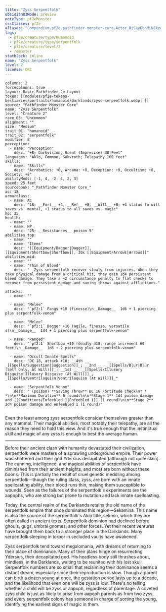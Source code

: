 ```yaml
---
title: "Zyss Serpentfolk"
obsidianUIMode: preview
noteType: pf2eMonster
cssClasses: pf2e
aliases: "Compendium.pf2e.pathfinder-monster-core.Actor.0jSkyGbnMiN6kzwH" 
tags:
  - pf2e/creature/type/humanoid
  - pf2e/creature/type/serpentfolk
  - pf2e/creature/level/2
  - remaster
statblock: inline
name: "Zyss Serpentfolk"
level: 2
license: ORC
---
```


```statblock
columns: 2
forcecolumns: true
layout: Basic Pathfinder 2e Layout
token: [[modules/pf2e-tokens-bestiaries/portraits/humanoid/darklands/zyss-serpentfolk.webp| ]]
source: "Pathfinder Monster Core"
name: "Zyss Serpentfolk"
level: "Creature 2"
rare_03: "Uncommon"
alignment: ""
size: "Medium"
trait_01: "humanoid"
trait_02: "serpentfolk"
modifier: 8
perception:
  - name: "Perception"
    desc: "+8; Darkvision, Scent (Imprecise) 30 Feet"
languages: "Aklo, Common, Sakvroth; Telepathy 100 feet"
skills:
  - name: "Skills"
    desc: "Acrobatics: +8, Arcana: +8, Deception: +9, Occultism: +8, Society: +8"
abilityMods: [-1, 4, -2, 4, 2, 3]
speed: 25 feet
sourcebook: "_Pathfinder Monster Core_"
ac: 18
armorclass:
  - name: AC
    desc: "18; __Fort__ +4, __Ref__ +8, __Will__ +8; +4 status to will saves vs. mental, +1 status to all saves vs. magic"
hp: 25
health:
  - name: ""
  - name: HP
    desc: "25; __Resistances__ poison 5"
abilities_top:
  - name: ""
  - name: "Items"
    desc: "[[Equipment/Dagger|Dagger]], [[Equipment/Shortbow|Shortbow]], 30x [[Equipment/Arrows|Arrows]]"
abilities_mid:
  - name: ""
  - name: "Thin of Blood"
    desc: "  Zyss serpentfolk recover slowly from injuries. When they take physical damage from a critical hit, they gain 1d4 persistent bleed damage. They take a –2 circumstance penalty to flat checks to recover from persistent damage and saving throws against afflictions."

attacks:
  - name: ""

  - name: "Melee"
    desc: "`pf2:1` Fangs +10 (finesse)\n__Damage__  1d6 + 1 piercing plus serpentfolk-venom"

  - name: "Melee"
    desc: "`pf2:1` Dagger +10 (agile, finesse, versatile s)\n__Damage__  1d4 + 1 piercing plus serpentfolk-venom"

  - name: "Ranged"
    desc: "`pf2:1` Shortbow +10 (deadly d10, range increment 60 feet)\n__Damage__  1d6 + 2 piercing plus serpentfolk-venom"

  - name: "Occult Innate Spells"
    desc: "DC 18, attack +10; __4th __  _[[Spells/Suggestion|Suggestion]]_; __2nd __  _[[Spells/Blur|Blur (Self Only, At Will)]]_; __1st __  _[[Spells/Illusory Disguise|Illusory Disguise (At Will)]]_, _[[Spells/Ventriloquism|Ventriloquism (At Will)]]_"

  - name: "Serpentfolk Venom"
    desc: " (poison) **Saving Throw** DC 16 Fortitude check\n* * *\n\n**Maximum Duration** 6 rounds\n\n**Stage 1** 1d4 poison damage and [[Conditions/Enfeebled 1|Enfeebled 1]] (1 round)\n\n**Stage 2** 2d4 poison damage and enfeebled 1 (1 round)"
 
```



Even the least among zyss serpentfolk consider themselves greater than any mammal. Their magical abilities, most notably their telepathy, are all the reason they need to hold this view. And it's true enough that the instinctual skill and magic of any zyss is enough to best the average human.

* * *

Before their ancient clash with humanity devastated their civilization, serpentfolk were masters of a sprawling underground empire. Their power was shattered and their god Ydersius decapitated (although not quite slain). The cunning, intelligence, and magical abilities of serpentfolk have diminished from their ancient heights, and most are born without these boons. This is partially the result of cruel genetic meddling among serpentfolk—though the ruling class, zyss, are born with an innate spellcasting ability, their blood runs thin, making them susceptible to wounds. Seen as the failures of the serpentfolk's experiments are the aapophs, who are strong but prone to mutation and lack innate spellcasting.

Today, the central realm of the Darklands retains the old name of the serpentfolk empire that once dominated this region—Sekamina. This name is also the source of the serpentfolk's Aklo title, sekmin, which they are often called in ancient texts. Serpentfolk dominion had declined before ghouls, gugs, umbral gnomes, and other forces. Yet their recent ventures have brought them back to a stronger place in the Darklands. Many serpentfolk sleeping in torpor in secluded vaults have awakened.

Zyss serpentfolk tend toward megalomania, with dreams of returning to their place of dominance. Many of their plans hinge on resurrecting Ydersius, their decapitated god. His headless body still thrashes about, mindless, in the Darklands, waiting to be reunited with his lost skull. Serpentfolk numbers are so small that reclaiming their dominance seems a distant dream, especially since their reproduction is slow. Though a parent can birth a dozen young at once, the gestation period lasts up to a decade, and the likelihood that even one will be zyss is low. There's no telling whether a child will be zyss or aapoph, regardless of parentage. A coveted zyss child is just as likely to arise from aapoph parents as from two zyss, and every serpentfolk colony has someone in charge of sorting the young, identifying the earliest signs of magic in them.
